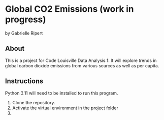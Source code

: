 # Global CO2 Emissions (work in progress)
by Gabrielle Ripert

## About
This is a project for Code Louisville Data Analysis 1. It will explore trends in global carbon dioxide emissions from various sources as well as per capita. 

## Instructions
Python 3.11 will need to be installed to run this program.

1. Clone the repository.
2. Activate the virtual environment in the project folder
3. 
